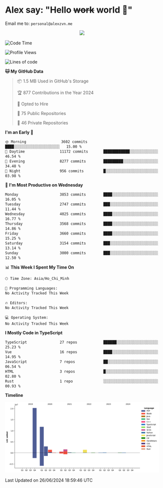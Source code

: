 # Alex say: "Hello ~~work~~ world 🐾"
Email me to: `personal@alexzvn.me`


<p align=center>
  <a href="https://skillicons.dev">
    <img src="https://skillicons.dev/icons?i=ts,js,php,nodejs,bun,vue,nuxt,react,svelte,tauri,laravel,rust,mongodb,docker,electron,redis,rabbitmq,tailwind,git,cloudflare,elysia,mysql,nginx,rollupjs,sentry,ubuntu,yarn,html,css,vite" />
  </a>
</p>

<!--START_SECTION:waka-->
![Code Time](http://img.shields.io/badge/Code%20Time-1%2C066%20hrs%2055%20mins-blue)

![Profile Views](http://img.shields.io/badge/Profile%20Views-10-blue)

![Lines of code](https://img.shields.io/badge/From%20Hello%20World%20I%27ve%20Written-40.5%20million%20lines%20of%20code-blue)

**🐱 My GitHub Data** 

> 📦 1.5 MB Used in GitHub's Storage 
 > 
> 🏆 877 Contributions in the Year 2024
 > 
> 💼 Opted to Hire
 > 
> 📜 75 Public Repositories 
 > 
> 🔑 46 Private Repositories 
 > 
**I'm an Early 🐤** 

```text
🌞 Morning                3602 commits        ████░░░░░░░░░░░░░░░░░░░░░   15.00 % 
🌆 Daytime                11172 commits       ████████████░░░░░░░░░░░░░   46.54 % 
🌃 Evening                8277 commits        █████████░░░░░░░░░░░░░░░░   34.48 % 
🌙 Night                  956 commits         █░░░░░░░░░░░░░░░░░░░░░░░░   03.98 % 
```
📅 **I'm Most Productive on Wednesday** 

```text
Monday                   3853 commits        ████░░░░░░░░░░░░░░░░░░░░░   16.05 % 
Tuesday                  2747 commits        ███░░░░░░░░░░░░░░░░░░░░░░   11.44 % 
Wednesday                4025 commits        ████░░░░░░░░░░░░░░░░░░░░░   16.77 % 
Thursday                 3568 commits        ████░░░░░░░░░░░░░░░░░░░░░   14.86 % 
Friday                   3660 commits        ████░░░░░░░░░░░░░░░░░░░░░   15.25 % 
Saturday                 3154 commits        ███░░░░░░░░░░░░░░░░░░░░░░   13.14 % 
Sunday                   3000 commits        ███░░░░░░░░░░░░░░░░░░░░░░   12.50 % 
```


📊 **This Week I Spent My Time On** 

```text
🕑︎ Time Zone: Asia/Ho_Chi_Minh

💬 Programming Languages: 
No Activity Tracked This Week

🔥 Editors: 
No Activity Tracked This Week

💻 Operating System: 
No Activity Tracked This Week
```

**I Mostly Code in TypeScript** 

```text
TypeScript               27 repos            ██████░░░░░░░░░░░░░░░░░░░   25.23 % 
Vue                      16 repos            ████░░░░░░░░░░░░░░░░░░░░░   14.95 % 
JavaScript               7 repos             ██░░░░░░░░░░░░░░░░░░░░░░░   06.54 % 
HTML                     3 repos             █░░░░░░░░░░░░░░░░░░░░░░░░   02.80 % 
Rust                     1 repo              ░░░░░░░░░░░░░░░░░░░░░░░░░   00.93 % 
```



**Timeline**

![Lines of Code chart](https://raw.githubusercontent.com/alexzvn/alexzvn/main/assets/bar_graph.png)


 Last Updated on 26/06/2024 18:59:46 UTC
<!--END_SECTION:waka-->
